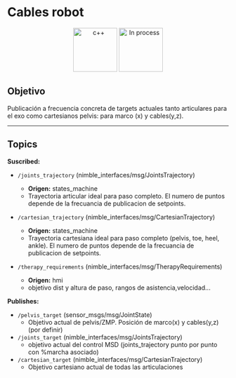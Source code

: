 # Cables robot

<div align="center">
    <img width=100px src="https://img.shields.io/badge/lenguage-%20c++-blue" alt="c++">
    <img width=100px src="https://img.shields.io/badge/status-in%20process-orange" alt="In process">
</div>

## Objetivo

Publicación a frecuencia concreta de targets actuales tanto articulares para el exo como cartesianos pelvis: para marco (x) y cables(y,z).

---

## Topics

**Suscribed:**

- `/joints_trajectory` (nimble_interfaces/msg/JointsTrajectory)
  - **Origen:** states_machine
  - Trayectoria articular ideal para paso completo. El numero de puntos depende de la frecuancia de publicacion de setpoints.
  
- `/cartesian_trajectory` (nimble_interfaces/msg/CartesianTrajectory)
  - **Origen:** states_machine
  - Trayectoria cartesiana ideal para paso completo (pelvis, toe, heel, ankle). El numero de puntos depende de la frecuancia de publicacion de setpoints.  
  
- `/therapy_requirements` (nimble_interfaces/msg/TherapyRequirements)
  - **Origen:** hmi
  - objetivo dist y altura de paso, rangos de asistencia,velocidad...  
  
**Publishes:**

- `/pelvis_target` (sensor_msgs/msg/JointState)
  - Objetivo actual de pelvis/ZMP. Posición de marco(x) y cables(y,z) (por definir)
- `/joints_target` (nimble_interfaces/msg/JointsTrajectory)
  - objetivo actual del control MSD (joints_trajectory punto por punto con %marcha asociado)
- `/cartesian_target` (nimble_interfaces/msg/CartesianTrajectory)
  - Objetivo cartesiano actual de todas las articulaciones
